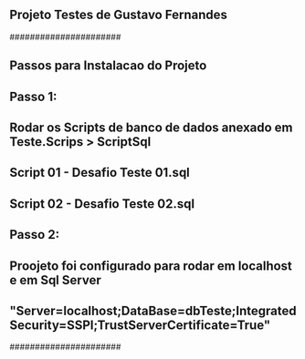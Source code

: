 ## Projeto Testes de Gustavo Fernandes

######################
## Passos para Instalacao do Projeto

## Passo 1:
## Rodar os Scripts de banco de dados anexado em Teste.Scrips > ScriptSql
## Script 01 - Desafio Teste 01.sql
## Script 02 - Desafio Teste 02.sql

## Passo 2:
## Proojeto foi configurado para rodar em localhost e em Sql Server
## "Server=localhost;DataBase=dbTeste;Integrated Security=SSPI;TrustServerCertificate=True"
######################


